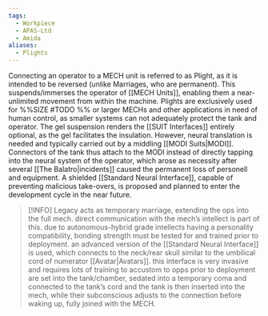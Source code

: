 ```yaml
---
tags:
  - Workpiece
  - APAS-Ltd
  - Amida
aliases:
  - Plights
---
```

Connecting an operator to a MECH unit is referred to as Plight, as it is intended to be reversed (unlike Marriages, who are permanent). 
This suspends/immerses the operator of [[MECH Units]], enabling them a near-unlimited movement from within the machine.
Plights are exclusively used for %%SIZE #TODO %% or larger MECHs and other applications in need of human control, as smaller systems can not adequately protect the tank and operator. 
The gel suspension renders the [[SUIT Interfaces]] entirely optional, as the gel facilitates the insulation. However, neural translation is needed and typically carried out by a middling [[MODI Suits|MODI]]. 
Connectors of the tank thus attach to the MODI instead of directly tapping into the neural system of the operator, which arose as necessity after several [[The Balatro|incidents]] caused the permanent loss of personell and equipment. 
A shielded [[Standard Neural Interface]], capable of preventing malicious take-overs, is proposed and planned to enter the development cycle in the near future. 


> [!INFO] Legacy
> acts as temporary marriage, extending the ops into the full mech.
> direct communication with the mech’s intellect is part of this. due to autonomous-hybrid grade intellects having a personality compatibility, bonding strength must be tested for and trained prior to deployment. 
> an advanced version of the [[Standard Neural Interface]] is used, which connects to the neck/rear skull similar to the umbilical cord of numerator [[Avatar|Avatars]].
> 	this interface is very invasive and requires lots of training to accustom to
> opps prior to deployment are set into the tank/chamber, sedated into a temporary coma and connected to the tank’s cord and the tank is then inserted into the mech, while their subconscious adjusts to the connection before waking up, fully joined with the MECH. 
> 
